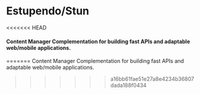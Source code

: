 # Estupendo/Stun
<<<<<<< HEAD
#### Content Manager Complementation for building fast APIs and adaptable web/mobile applications.

=======
Content Manager Complementation for building fast APIs and adaptable web/mobile applications.
>>>>>>> a16bb61fae51e27a8e4234b36807dada188f0434
